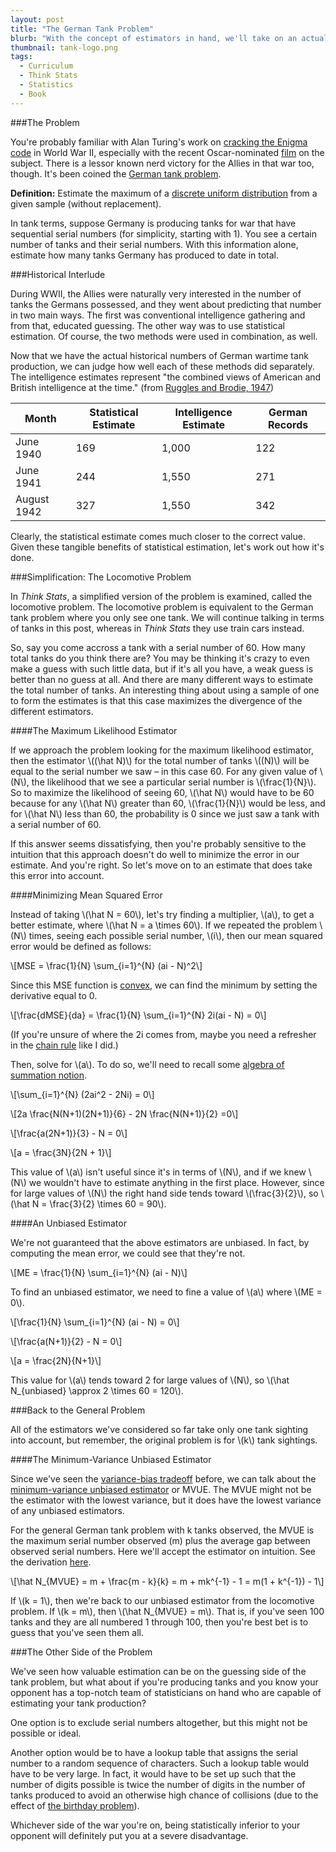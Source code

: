 ```yaml
---
layout: post
title: "The German Tank Problem"
blurb: "With the concept of estimators in hand, we'll take on an actual wartime usage of the concept."
thumbnail: tank-logo.png
tags: 
  - Curriculum
  - Think Stats
  - Statistics
  - Book
---
```


###The Problem

You're probably familiar with Alan Turing's work on [cracking the Enigma code](http://en.wikipedia.org/wiki/Cryptanalysis_of_the_Enigma) in World War II, especially with the recent Oscar-nominated [film](http://www.imdb.com/title/tt2084970/) on the subject. There is a lessor known nerd victory for the Allies in that war too, though. It's been coined the [German tank problem](http://en.wikipedia.org/wiki/German_tank_problem).

__Definition:__ Estimate the maximum of a [discrete uniform distribution](http://en.wikipedia.org/wiki/Uniform_distribution_(discrete)) from a given sample (without replacement).

In tank terms, suppose Germany is producing tanks for war that have sequential serial numbers (for simplicity, starting with 1). You see a certain number of tanks and their serial numbers. With this information alone, estimate how many tanks Germany has produced to date in total.

###Historical Interlude

During WWII, the Allies were naturally very interested in the number of tanks the Germans possessed, and they went about predicting that number in two main ways. The first was conventional intelligence gathering and from that, educated guessing. The other way was to use statistical estimation. Of course, the two methods were used in combination, as well.

Now that we have the actual historical numbers of German wartime tank production, we can judge how well each of these methods did separately. The intelligence estimates represent "the combined views of American and British intelligence at the time." (from [Ruggles and Brodie, 1947](https://engineering.purdue.edu/~ipollak/ece302/FALL09/notes/An_Empirical_Approach_to_Economic_Intelligence_in_World_War_II_Ruggles_Brodie_1947.pdf))

| Month | Statistical Estimate | Intelligence Estimate | German Records | 
|-------|----------------------|-----------------------|----------------|
| June 1940 | 169 | 1,000 | 122 |
| June 1941 | 244 | 1,550 | 271 |
| August 1942 | 327 | 1,550 | 342 |

Clearly, the statistical estimate comes much closer to the correct value. Given these tangible benefits of statistical estimation, let's work out how it's done.

###Simplification: The Locomotive Problem

In _Think Stats_, a simplified version of the problem is examined, called the locomotive problem. The locomotive problem is equivalent to the German tank problem where you only see one tank. We will continue talking in terms of tanks in this post, whereas in _Think Stats_ they use train cars instead.

So, say you come accross a tank with a serial number of 60. How many total tanks do you think there are? You may be thinking it's crazy to even make a guess with such little data, but if it's all you have, a weak guess is better than no guess at all. And there are many different ways to estimate the total number of tanks. An interesting thing about using a sample of one to form the estimates is that this case maximizes the divergence of the different estimators.

####The Maximum Likelihood Estimator

If we approach the problem looking for the maximum likelihood estimator, then the estimator \\((\hat N)\\) for the total number of tanks \\((N)\\) will be equal to the serial number we saw – in this case 60. For any given value of \\(N\\), the likelihood that we see a particular serial number is \\(\frac{1}{N}\\). So to maximize the likelihood of seeing 60, \\(\hat N\\) would have to be 60 because for any \\(\hat N\\) greater than 60, \\(\frac{1}{N}\\) would be less, and for \\(\hat N\\) less than 60, the probability is 0 since we just saw a tank with a serial number of 60.

If this answer seems dissatisfying, then you're probably sensitive to the intuition that this approach doesn't do well to minimize the error in our estimate. And you're right. So let's move on to an estimate that does take this error into account.

####Minimizing Mean Squared Error

Instead of taking \\(\hat N = 60\\), let's try finding a multiplier, \\(a\\), to get a better estimate, where \\(\hat N = a \times 60\\). If we repeated the problem \\(N\\) times, seeing each possible serial number, \\(i\\), then our mean squared error would be defined as follows:

\\[MSE = \frac{1}{N} \sum_{i=1}^{N} (ai - N)^2\\]

Since this MSE function is [convex](http://en.wikipedia.org/wiki/Convex_function), we can find the minimum by setting the derivative equal to 0.

\\[\frac{dMSE}{da} = \frac{1}{N} \sum_{i=1}^{N} 2i(ai - N) = 0\\]

(If you're unsure of where the 2i comes from, maybe you need a refresher in the [chain rule](https://www.math.ucdavis.edu/~kouba/CalcOneDIRECTORY/chainruledirectory/ChainRule.html) like I did.)

Then, solve for \\(a\\). To do so, we'll need to recall some [algebra of summation notion](https://www.math.ucdavis.edu/~kouba/CalcTwoDIRECTORY/summationdirectory/Summation.html).

\\[\sum_{i=1}^{N} (2ai^2 - 2Ni) = 0\\]

\\[2a \frac{N(N+1)(2N+1)}{6} - 2N \frac{N(N+1)}{2} =0\\]

\\[\frac{a(2N+1)}{3} - N = 0\\]

\\[a = \frac{3N}{2N + 1}\\]

This value of \\(a\\) isn't useful since it's in terms of \\(N\\), and if we knew \\(N\\) we wouldn't have to estimate anything in the first place. However, since for large values of \\(N\\) the right hand side tends toward \\(\frac{3}{2}\\), so \\(\hat N = \frac{3}{2} \times 60 = 90\\).

####An Unbiased Estimator

We're not guaranteed that the above estimators are unbiased. In fact, by computing the mean error, we could see that they're not.

\\[ME = \frac{1}{N} \sum_{i=1}^{N} (ai - N)\\]

To find an unbiased estimator, we need to fine a value of \\(a\\) where \\(ME = 0\\).

\\[\frac{1}{N} \sum_{i=1}^{N} (ai - N) = 0\\]

\\[\frac{a(N+1)}{2} - N = 0\\]

\\[a = \frac{2N}{N+1}\\]

This value for \\(a\\) tends toward 2 for large values of \\(N\\), so \\(\hat N_{unbiased} \approx 2 \times 60 = 120\\).

###Back to the General Problem

All of the estimators we've considered so far take only one tank sighting into account, but remember, the original problem is for \\(k\\) tank sightings.

####The Minimum-Variance Unbiased Estimator

Since we've seen the [variance-bias tradeoff](http://en.wikipedia.org/wiki/Bias%E2%80%93variance_tradeoff) before, we can talk about the [minimum-variance unbiased estimator](http://en.wikipedia.org/wiki/Minimum-variance_unbiased_estimator) or MVUE. The MVUE might not be the estimator with the lowest variance, but it does have the lowest variance of any unbiased estimators. 

For the general German tank problem with k tanks observed, the MVUE is the maximum serial number observed (m) plus the average gap between observed serial numbers. Here we'll accept the estimator on intuition. See the derivation [here](http://en.wikipedia.org/wiki/German_tank_problem#Derivation).

\\[\hat N_{MVUE} = m + \frac{m - k}{k} = m + mk^{-1} - 1 = m(1 + k^{-1}) - 1\\]

If \\(k = 1\\), then we're back to our unbiased estimator from the locomotive problem. If \\(k = m\\), then \\(\hat N_{MVUE} = m\\). That is, if you've seen 100 tanks and they are all numbered 1 through 100, then you're best bet is to guess that you've seen them all.

###The Other Side of the Problem

We've seen how valuable estimation can be on the guessing side of the tank problem, but what about if you're producing tanks and you know your opponent has a top-notch team of statisticians on hand who are capable of estimating your tank production?

One option is to exclude serial numbers altogether, but this might not be possible or ideal.

Another option would be to have a lookup table that assigns the serial number to a random sequence of characters. Such a lookup table would have to be very large. In fact, it would have to be set up such that the number of digits possible is twice the number of digits in the number of tanks produced to avoid an otherwise high chance of collisions (due to the effect of [the birthday problem](http://www.datajourneyman.com/2014/09/06/birthday-paradox.html)).

Whichever side of the war you're on, being statistically inferior to your opponent will definitely put you at a severe disadvantage.